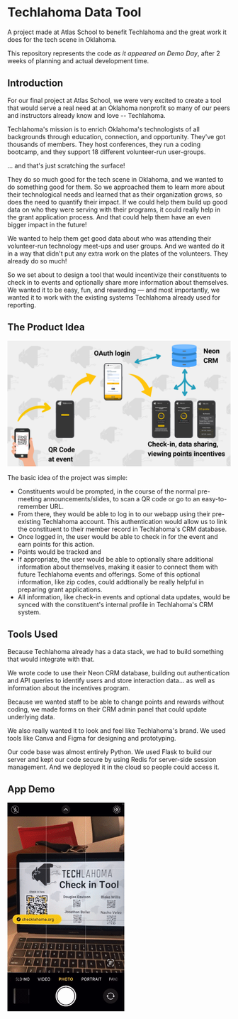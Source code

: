 # Techlahoma Data Tool

A project made at Atlas School to benefit Techlahoma and the great work it does for the tech scene in Oklahoma.

This repository represents the code *as it appeared on Demo Day*, after 2 weeks of planning and actual development time.

## Introduction

For our final project at Atlas School, we were very excited to create a tool that would serve a real need at an Oklahoma nonprofit so many of our peers and instructors already know and love -- Techlahoma.

Techlahoma's mission is to enrich Oklahoma's technologists of all backgrounds through education, connection, and opportunity. They've got thousands of members. They host conferences, they run a coding bootcamp, and they support 18 different volunteer-run user-groups.

... and that's just scratching the surface!

They do so much good for the tech scene in Oklahoma, and we wanted to do something good for them. So we approached them to learn more about their technological needs and learned that as their organization grows, so does the need to quantify their impact. If we could help them build up good data on who they were serving with their programs, it could really help in the grant application process. And that could help them have an even bigger impact in the future!

We wanted to help them get good data about who was attending their volunteer-run technology meet-ups and user groups. And we wanted do it in a way that didn't put any extra work on the plates of the volunteers. They already do so much!

So we set about to design a tool that would incentivize their constituents to check in to events and optionally share more information about themselves. We wanted it to be easy, fun, and rewarding — and most importantly, we wanted it to work with the existing systems Techlahoma already used for reporting.

## The Product Idea

![product flowchart](https://github.com/douglahoma/techlahoma-private/blob/cf6a24a38fc07406d2531febd768dabb1cb839e6/readme-images/bigflowchart.png)

The basic idea of the project was simple:
- Constituents would be prompted, in the course of the normal pre-meeting announcements/slides, to scan a QR code or go to an easy-to-remember URL.
- From there, they would be able to log in to our webapp using their pre-existing Techlahoma account. This authentication would allow us to link the constituent to their member record in Techlahoma's CRM database.
- Once logged in, the user would be able to check in for the event and earn points for this action.
- Points would be tracked and
- If appropriate, the user would be able to optionally share additional information about themselves, making it easier to connect them with future Techlahoma events and offerings. Some of this optional information, like zip codes, could addtionally be really helpful in preparing grant applications.
- All information, like check-in events and optional data updates, would be synced with the constituent's internal profile in Techlahoma's CRM system.

## Tools Used

Because Techlahoma already has a data stack, we had to build something that would integrate with that.

We wrote code to use their Neon CRM database, building out authentication and API queries to identify users and store interaction data… as well as information about the incentives program.

Because we wanted staff to be able to change points and rewards without coding, we made forms on their CRM admin panel that could update underlying data.

We also really wanted it to look and feel like Techlahoma's brand. We used tools like Canva and Figma for designing and prototyping.

Our code base was almost entirely Python. We used Flask to build our server and kept our code secure by using Redis for server-side session management.
And we deployed it in the cloud so people could access it.

## App Demo

![app demo phone recording](https://github.com/douglahoma/techlahoma-private/blob/cf6a24a38fc07406d2531febd768dabb1cb839e6/readme-images/demo.gif)


